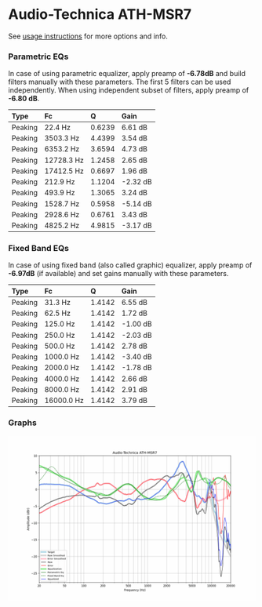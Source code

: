 # Audio-Technica ATH-MSR7
See [usage instructions](https://github.com/jaakkopasanen/AutoEq#usage) for more options and info.

### Parametric EQs
In case of using parametric equalizer, apply preamp of **-6.78dB** and build filters manually
with these parameters. The first 5 filters can be used independently.
When using independent subset of filters, apply preamp of **-6.80 dB**.

| Type    | Fc         |      Q | Gain     |
|:--------|:-----------|:-------|:---------|
| Peaking | 22.4 Hz    | 0.6239 | 6.61 dB  |
| Peaking | 3503.3 Hz  | 4.4399 | 3.54 dB  |
| Peaking | 6353.2 Hz  | 3.6594 | 4.73 dB  |
| Peaking | 12728.3 Hz | 1.2458 | 2.65 dB  |
| Peaking | 17412.5 Hz | 0.6697 | 1.96 dB  |
| Peaking | 212.9 Hz   | 1.1204 | -2.32 dB |
| Peaking | 493.9 Hz   | 1.3065 | 3.24 dB  |
| Peaking | 1528.7 Hz  | 0.5958 | -5.14 dB |
| Peaking | 2928.6 Hz  | 0.6761 | 3.43 dB  |
| Peaking | 4825.2 Hz  | 4.9815 | -3.17 dB |

### Fixed Band EQs
In case of using fixed band (also called graphic) equalizer, apply preamp of **-6.97dB**
(if available) and set gains manually with these parameters.

| Type    | Fc         |      Q | Gain     |
|:--------|:-----------|:-------|:---------|
| Peaking | 31.3 Hz    | 1.4142 | 6.55 dB  |
| Peaking | 62.5 Hz    | 1.4142 | 1.72 dB  |
| Peaking | 125.0 Hz   | 1.4142 | -1.00 dB |
| Peaking | 250.0 Hz   | 1.4142 | -2.03 dB |
| Peaking | 500.0 Hz   | 1.4142 | 2.78 dB  |
| Peaking | 1000.0 Hz  | 1.4142 | -3.40 dB |
| Peaking | 2000.0 Hz  | 1.4142 | -1.78 dB |
| Peaking | 4000.0 Hz  | 1.4142 | 2.66 dB  |
| Peaking | 8000.0 Hz  | 1.4142 | 2.91 dB  |
| Peaking | 16000.0 Hz | 1.4142 | 3.79 dB  |

### Graphs
![](./Audio-Technica%20ATH-MSR7.png)